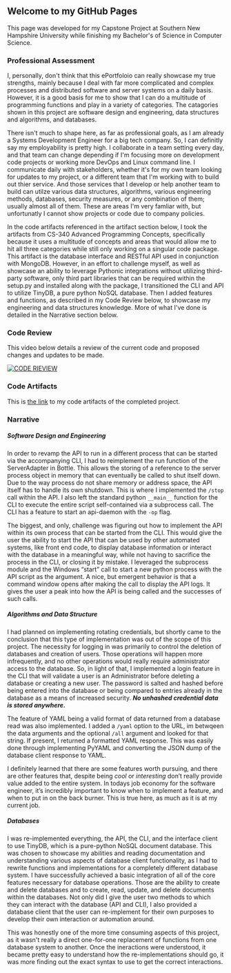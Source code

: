 ## Welcome to my GitHub Pages

This page was developed for my Capstone Project at Southern New Hampshire University while finishing my Bachelor's of Science in Computer Science.

### Professional Assessment

I, personally, don't think that this ePortfoloio can really showcase my true strengths, mainly because I deal with far more complicated and complex processes and distributed software and server systems on a daily basis. However, it is a good basis for me to show that I can do a multitude of programming functions and play in a variety of categories. The catagories shown in this project are software design and engineering, data structures and algorithms, and databases.

There isn't much to shape here, as far as professional goals, as I am already a Systems Development Engineer for a big tech company. So, I can definitly say my employability is pretty high. I collaborate in a team setting every day, and that team can change depending if I'm focusing more on development code projects or working more DevOps and Linux command line. I communicate daily with stakeholders, whether it's for my own team looking for updates to my project, or a different team that I'm working with to build out thier service. And those services that I develop or help another team to build can utilze various data structures, algorithms, various engineering methods, databases, security measures, or any combination of them; usually almost all of them. These are areas I'm very famliar with, but unfortunatly I cannot show projects or code due to company policies.

In the code artifacts referenced in the artifact section below, I took the artifacts from CS-340 Advanced Programming Concepts, specifically because it uses a multitude of concepts and areas that would allow me to hit all three categories while still only working on a singular code package. This artifact is the database interface and RESTful API used in conjunction with MongoDB. However, in an effort to challenge myself, as well as showcase an ability to leverage Pythonic integrations without utilizing third-party software, only third part libraries that can be required within the setup.py and installed along with the package, I transitioned the CLI and API to utilize TinyDB, a pure python NoSQL database. Then I added features and functions, as described in my Code Review below, to showcase my engineering and data structures knowledge. More of what I've done is detailed in the Narrative section below.

### Code Review

This video below details a review of the current code and proposed changes and updates to be made.

[![CODE RIEVIEW](https://i9.ytimg.com/vi/am-uSrdg3wE/mq3.jpg?sqp=CJyJ4fkF&rs=AOn4CLCWVGOSZSlcDcThdPc_NByUB2vb_A)](https://youtu.be/am-uSrdg3wE)

### Code Artifacts

This is [the link](https://github.com/riebecj/TinyIntegration/tree/master/src/TinyIntegration) to my code artifacts of the completed project.

### Narrative

##### Software Design and Engineering

In order to revamp the API to run in a different process that can be started via the accompanying CLI, I had to reimplement the run function of the ServerAdapter in Bottle. This allows the storing of a reference to the server process object in memory that can eventually be called to shut itself down. Due to the way process do not share memory or address space, the API itself has to handle its own shutdown. This is where I implemented the `/stop` call within the API. I also left the standard python `__main__` function for the CLI to execute the entire script self-contained via a subprocess call. The CLI has a feature to start an api-daemon with the `-op` flag.

The biggest, and only, challenge was figuring out how to implement the API within its own process that can be started from the CLI. This would give the user the ability to start the API that can be used by other automated systems, like front end code, to display database information or interact with the database in a meaningful way, while not having to sacrifice the process in the CLI, or closing it by mistake. I leveraged the subprocess module and the Windows “start” call to start a new python process with the API script as the argument. A nice, but emergent behavior is that a command window opens after making the call to display the API logs. It gives the user a peak into how the API is being called and the successes of such calls. 


##### Algorithms and Data Structure

I had planned on implementing rotating credentials, but shortly came to the conclusion that this type of implementation was out of the scope of this project. The necessity for logging in was primarily to control the deletion of databases and creation of users. Those operations will happen more infrequently, and no other operations would really require administrator access to the database. So, in light of that, I implemented a login feature in the CLI that will validate a user is an Administrator before deleting a database or creating a new user. The password is salted and hashed before being entered into the database or being compared to entries already in the database as a means of increased security. ***No unhashed credential data is stored anywhere.*** 

The feature of YAML being a valid format of data returned from a database read was also implemented. I added a `/yaml` option to the URL, im betwqeen the data arguments and the optional `/all` argument and looked for that string. If present, I returned a formatted YAML response. This was easily done through implementing PyYAML and converting the JSON dump of the database client response to YAML. 

I definitely learned that there are some features worth pursuing, and there are other features that, despite being *cool* or *interesting* don’t really provide value added to the entire system. In todays job economy for the software engineer, it’s incredibly important to know when to implement a feature, and when to put in on the back burner. This is true here, as much as it is at my current job. 

##### Databases

I was re-implemented everything, the API, the CLI, and the interface client to use TinyDB, which is a pure-python NoSQL document database. This was chosen to showcase my abilities and reading documentation and understanding various aspects of database client functionality, as I had to rewrite functions and implementations for a completely different database system. I have successfully achieved a basic integration of all of the core features necessary for database operations. Those are the ability to create and delete databases and to create, read, update, and delete documents within the databases. Not only did I give the user two methods to which they can interact with the database (API and CLI), I also provided a database client that the user can re-implement for their own purposes to develop their own interaction or automation around.

This was honestly one of the more time consuming aspects of this project, as it wasn't really a direct one-for-one replacement of functions from one database system to another. Once the ineractions were understood, it became pretty easy to understand how the re-implementations should go, it was more finding out the exact syntax to use to get the correct interactions.
